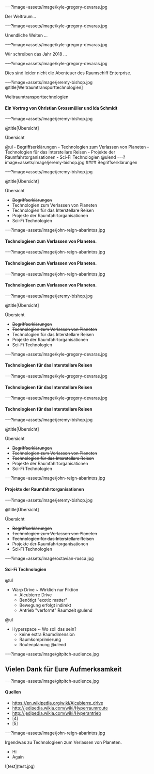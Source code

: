 ---?image=assets/image/kyle-gregory-devaras.jpg

Der Weltraum...

---?image=assets/image/kyle-gregory-devaras.jpg

Unendliche Weiten ...

---?image=assets/image/kyle-gregory-devaras.jpg

Wir schreiben das Jahr 2018 ...

---?image=assets/image/kyle-gregory-devaras.jpg

Dies sind leider nicht die Abenteuer des Raumschiff Enterprise.

---?image=assets/image/jeremy-bishop.jpg
@title[Weltraumtransporttechnologien]

<p><span class="slide-title"> Weltraumtransporttechnologien</span></p>

#### Ein Vortrag von Christian Grossmüller und Ida Schmidt

---?image=assets/image/jeremy-bishop.jpg

@title[Übersicht]

<p><span class="slide-title"> Übersicht </span></p>
@ul
- Begriffserklärungen 
- Technologien zum Verlassen von Planeten 
- Technologien für das Interstellare Reisen 
- Projekte der Raumfahrtorganisationen 
- Sci-Fi Technologien 
@ulend
---?image=assets/image/jeremy-bishop.jpg
#### Begriffserklärungen

---?image=assets/image/jeremy-bishop.jpg

@title[Übersicht]

<p><span class="slide-title"> Übersicht </span></p>

- <strike>Begriffserklärungen</strike>
- Technologien zum Verlassen von Planeten
- Technologien für das Interstellare Reisen
- Projekte der Raumfahrtorganisationen
- Sci-Fi Technologien

---?image=assets/image/john-reign-abarintos.jpg

#### Technologieen zum Verlassen von Planeten.

---?image=assets/image/john-reign-abarintos.jpg

#### Technologieen zum Verlassen von Planeten.

---?image=assets/image/john-reign-abarintos.jpg

#### Technologieen zum Verlassen von Planeten.


---?image=assets/image/jeremy-bishop.jpg

@title[Übersicht]

<p><span class="slide-title"> Übersicht </span></p>

- <strike>Begriffserklärungen</strike>
- <strike>Technologien zum Verlassen von Planeten</strike>
- Technologien für das Interstellare Reisen
- Projekte der Raumfahrtorganisationen
- Sci-Fi Technologien

---?image=assets/image/kyle-gregory-devaras.jpg

#### Technologieen für das Interstellare Reisen

---?image=assets/image/kyle-gregory-devaras.jpg

#### Technologieen für das Interstellare Reisen

---?image=assets/image/kyle-gregory-devaras.jpg

#### Technologieen für das Interstellare Reisen

---?image=assets/image/jeremy-bishop.jpg

@title[Übersicht]

<p><span class="slide-title"> Übersicht </span></p>

- <strike>Begriffserklärungen</strike>
- <strike>Technologien zum Verlassen von Planeten</strike>
- <strike>Technologien für das Interstellare Reisen</strike>
- Projekte der Raumfahrtorganisationen
- Sci-Fi Technologien

---?image=assets/image/john-reign-abarintos.jpg

#### Projekte der Raumfahrtorganisationen

---?image=assets/image/jeremy-bishop.jpg

@title[Übersicht]

<p><span class="slide-title"> Übersicht </span></p>

- <strike>Begriffserklärungen</strike>
- <strike>Technologien zum Verlassen von Planeten</strike>
- <strike>Technologien für das Interstellare Reisen</strike>
- <strike>Projekte der Raumfahrtorganisationen</strike>
- Sci-Fi Technologien

---?image=assets/image/octavian-rosca.jpg

#### Sci-Fi Technologien
@ul
- Warp Drive ~ Wirklich nur Fiktion
  + Alcubierre Drive
  + Benötigt "exotic matter"
  + Bewegung erfolgt indirekt
  + Antrieb "verformt" Raumzeit
@ulend

@ul
- Hyperspace ~ Wo soll das sein?
  + keine extra Raumdimension
  + Raumkomprimierung
  + Routenplanung
@ulend
  


---?image=assets/image/gitpitch-audience.jpg
## Vielen Dank für Eure Aufmerksamkeit

---?image=assets/image/gitpitch-audience.jpg
#### Quellen

- https://en.wikipedia.org/wiki/Alcubierre_drive
- http://jedipedia.wikia.com/wiki/Hyperraumroute
- http://jedipedia.wikia.com/wiki/Hyperantrieb
- [4]
- [5]


---?image=assets/image/john-reign-abarintos.jpg

Irgendwas zu Technologieen zum Verlassen von Planeten.
<div class="left">
    <ul>
        <li>Hi</li>
        <li>Again</li>
    </ul>
</div>
<div class="right">
![test](test.jpg)
</div>



  
